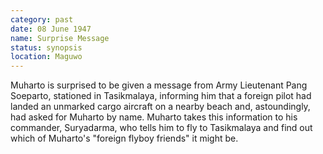 ```yaml
---
category: past
date: 08 June 1947
name: Surprise Message
status: synopsis
location: Maguwo
---
```

Muharto is surprised to be given a
message from Army Lieutenant Pang Soeparto, stationed in Tasikmalaya,
informing him that a foreign pilot had landed an unmarked cargo aircraft
on a nearby beach and, astoundingly, had asked for Muharto by name.
Muharto takes this information to his commander, Suryadarma, who tells
him to fly to Tasikmalaya and find out which of Muharto's "foreign
flyboy friends" it might be.

